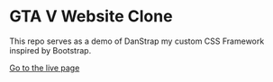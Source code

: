 # GTA V Website Clone

This repo serves as a demo of DanStrap my custom CSS Framework inspired by Bootstrap.

[Go to the live page](https://danmenjivar.github.io/gta-website-clone/)
